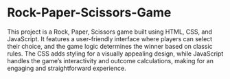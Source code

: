 # Rock-Paper-Scissors-Game

This project is a Rock, Paper, Scissors game built using HTML, CSS, and JavaScript. It features a user-friendly interface where players can select their choice, and the game logic determines the winner based on classic rules. The CSS adds styling for a visually appealing design, while JavaScript handles the game’s interactivity and outcome calculations, making for an engaging and straightforward experience.
